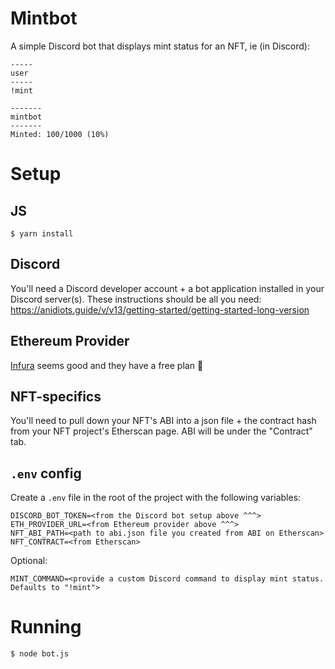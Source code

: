 # Mintbot

A simple Discord bot that displays mint status for an NFT, ie (in Discord):

```
-----
user
-----
!mint

-------
mintbot
-------
Minted: 100/1000 (10%)
```

# Setup

## JS

```
$ yarn install
```

## Discord

You'll need a Discord developer account + a bot application installed in your Discord server(s). These instructions should be all you need: https://anidiots.guide/v/v13/getting-started/getting-started-long-version

## Ethereum Provider
[Infura](https://infura.io/) seems good and they have a free plan :shrug:

## NFT-specifics

You'll need to pull down your NFT's ABI into a json file + the contract hash from your NFT project's Etherscan page. ABI will be under the "Contract" tab.

## `.env` config

Create a `.env` file in the root of the project with the following variables:

```
DISCORD_BOT_TOKEN=<from the Discord bot setup above ^^^>
ETH_PROVIDER_URL=<from Ethereum provider above ^^^>
NFT_ABI_PATH=<path to abi.json file you created from ABI on Etherscan>
NFT_CONTRACT=<from Etherscan>
```

Optional:

```
MINT_COMMAND=<provide a custom Discord command to display mint status. Defaults to "!mint">
```

# Running

```
$ node bot.js
```
